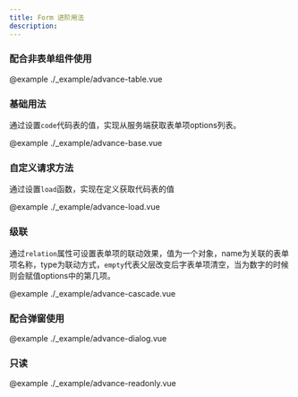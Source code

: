 ```yaml
---
title: Form 进阶用法
description:
---
```


### 配合非表单组件使用

@example ./_example/advance-table.vue

### 基础用法

通过设置`code`代码表的值，实现从服务端获取表单项options列表。

@example ./_example/advance-base.vue

### 自定义请求方法

通过设置`load`函数，实现在定义获取代码表的值

@example ./_example/advance-load.vue

### 级联

通过`relation`属性可设置表单项的联动效果，值为一个对象，name为关联的表单项名称，type为联动方式，`empty`代表父层改变后字表单项清空，当为数字的时候则会赋值options中的第几项。

@example ./_example/advance-cascade.vue

### 配合弹窗使用

@example ./_example/advance-dialog.vue

### 只读

@example ./_example/advance-readonly.vue

